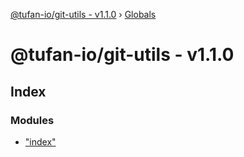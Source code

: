 [@tufan-io/git-utils - v1.1.0](README.md) › [Globals](globals.md)

# @tufan-io/git-utils - v1.1.0

## Index

### Modules

* ["index"](modules/_index_.md)
